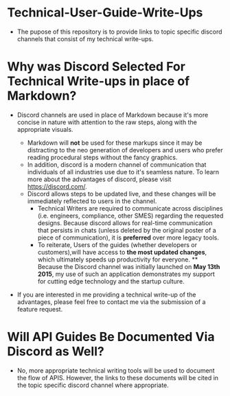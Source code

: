 # Technical-User-Guide-Write-Ups

* The pupose of this repository is to provide links to topic specific discord channels that consist of my technical write-ups. 

# Why was Discord Selected For Technical Write-ups in place of Markdown?
* Discord channels are used in place of Markdown because it's more concise in nature with attention to the raw steps, along with the appropriate visuals.
  * Markdown will **not** be used for these markups since it may be distracting to the neo generation of developers and users who prefer reading procedural steps without the fancy graphics.
  * In addition, discord is a modern channel of communication that individuals of all industries use due to it's seamless nature. To learn more about the advantages of discord, 
  please visit https://discord.com/. 
  * Discord allows steps to be updated live, and these changes will be immediately reflected to users in the channel. 
    * Technical Writers are required to communicate across disciplines (i.e. engineers, compliance, other SMES) regarding the requested designs. Because discord
    allows for real-time communication that persists in chats (unless deleted by the original poster of a piece of communication), it is **preferred** over 
    more legacy tools.
    * To reiterate, Users of the guides (whether developers or customers),will have access to **the most updated changes**, which ultimately speeds up productivity for
    everyone.
    ** Because the Discord channel was initially launched on **May 13th 2015**, my use of such an application demonstrates my support for cutting edge technology and 
    the startup culture.
 
  
 * If you are interested in me providing a technical write-up of the advantages, please feel free to contact me via the submission of a feature request.
 
 
 # Will API Guides Be Documented Via Discord as Well?
 
 * No, more appropriate technical writing tools will be used to document the flow of APIS. However, the links to these documents will be cited in the topic
 specific discord channel where appropriate.
 
